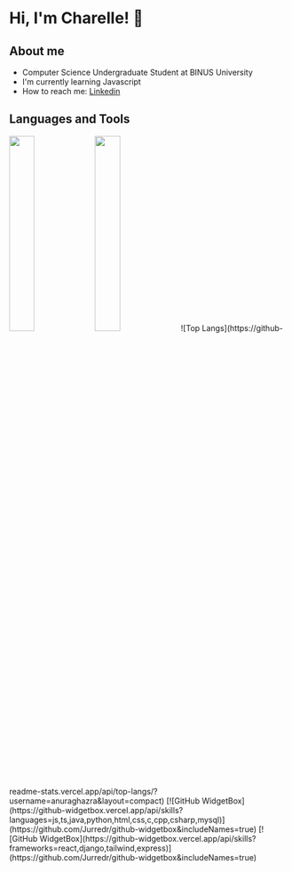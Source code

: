 # Hi, I'm Charelle! 👋

## About me
- Computer Science Undergraduate Student at BINUS University
- I'm currently learning Javascript
- How to reach me: [Linkedin](https://www.linkedin.com/in/charelle-grace-winarto-055394298?utm_source=share&utm_campaign=share_via&utm_content=profile&utm_medium=android_app)

## Languages and Tools
<img align="left" width=30% src="https://github-readme-stats.vercel.app/api/top-langs/?username=anuraghazra&layout=compact">
<img width=30% src="[https://github-readme-stats.vercel.app/api/top-langs/?username=anuraghazra&layout=compact](https://github-widgetbox.vercel.app/api/skills?languages=js,ts,java,python,html,css,c,cpp,csharp,mysql)">
![Top Langs](https://github-readme-stats.vercel.app/api/top-langs/?username=anuraghazra&layout=compact)
[![GitHub WidgetBox](https://github-widgetbox.vercel.app/api/skills?languages=js,ts,java,python,html,css,c,cpp,csharp,mysql)](https://github.com/Jurredr/github-widgetbox&includeNames=true)
[![GitHub WidgetBox](https://github-widgetbox.vercel.app/api/skills?frameworks=react,django,tailwind,express)](https://github.com/Jurredr/github-widgetbox&includeNames=true)


<!--
**charellegw/charellegw** is a ✨ _special_ ✨ repository because its `README.md` (this file) appears on your GitHub profile.

Here are some ideas to get you started:

- 🔭 I’m currently working on ...
- 🌱 I’m currently learning ...
- 👯 I’m looking to collaborate on ...
- 🤔 I’m looking for help with ...
- 💬 Ask me about ...
- 📫 How to reach me: ...
- 😄 Pronouns: ...
- ⚡ Fun fact: ...
-->

